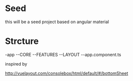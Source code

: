 # Seed

this will be a seed project based on angular material

# Strcture

-app
--CORE
--FEATURES
--LAYOUT
--app.component.ts

inspired by

http://vuelayout.com/consolebox/html/default/#/bottomSheet